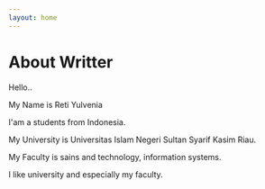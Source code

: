 ```yaml
---
layout: home
---
```

# About Writter

Hello..

My Name is Reti Yulvenia

I'am a students from Indonesia.

My University is Universitas Islam Negeri Sultan Syarif Kasim Riau.

My Faculty is sains and technology, information systems.

I like university and especially my faculty.
